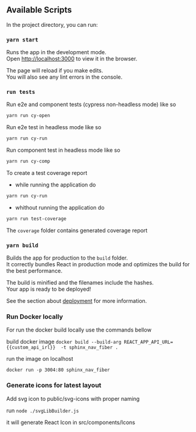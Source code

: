 ## Available Scripts

In the project directory, you can run:

### `yarn start`

Runs the app in the development mode.\
Open [http://localhost:3000](http://localhost:3000) to view it in the browser.

The page will reload if you make edits.\
You will also see any lint errors in the console.

### `run tests`

Run e2e and component tests (cypress non-headless mode) like so

```bash
yarn run cy-open
```

Run e2e test in headless mode like so

```bash
yarn run cy-run
```

Run component test in headless mode like so

```bash
yarn run cy-comp
```

To create a test coverage report

- while running the application do

```bash
yarn run cy-run
```

- whithout running the application do

```bash
yarn run test-coverage
```

The `coverage` folder contains generated coverage report

### `yarn build`

Builds the app for production to the `build` folder.\
It correctly bundles React in production mode and optimizes the build for the best performance.

The build is minified and the filenames include the hashes.\
Your app is ready to be deployed!

See the section about [deployment](https://facebook.github.io/create-react-app/docs/deployment) for more information.

### Run Docker locally

For run the docker build locally use the commands bellow

build docker image
`docker build --build-arg REACT_APP_API_URL={{custom_api_irl}}  -t sphinx_nav_fiber .`

run the image on localhost

`docker run -p 3004:80 sphinx_nav_fiber`

### Generate icons for latest layout

Add svg icon to public/svg-icons with proper naming

run `node ./svgLibBuilder.js`

it will generate React Icon in src/components/Icons
